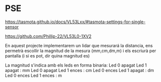 # PSE

https://tasmota.github.io/docs/VL53Lxx/#tasmota-settings-for-single-sensor

https://github.com/Phillip-22/VL53L0-1XV2

En aquest projecte implementarem un lidar que mesurará la distancia, ens permetrà escollir la magnitud de la mesura (mm,cm,dm,m) i els escriurà per pantalla (i si es pot, dir quina magnitud es)

La magnitud s'indica amb els leds en forma binaria:
Led 0 apagat Led 1 apagat : mm
Led 0 apagat Led 1 ences : cm
Led 0 ences Led 1 apagat : dm
Led 0 ences Led 1 ences : m
